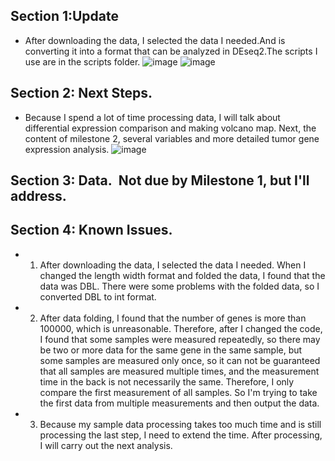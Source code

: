 ## Section 1:Update
* After downloading the data, I selected the data I needed.And is converting it into a format that can be analyzed in DEseq2.The scripts I use are in the scripts folder.
![image](https://user-images.githubusercontent.com/89620829/144680410-457efff8-9626-4a85-9db2-6564651d2ec3.png)
![image](https://user-images.githubusercontent.com/89620829/144680452-716dd6d6-f151-466c-a886-d4c2ce081585.png)



## Section 2: Next Steps.
* Because I spend a lot of time processing data, I will talk about differential expression comparison and making volcano map. Next, the content of milestone 2, several variables and more detailed tumor gene expression analysis.
![image](https://user-images.githubusercontent.com/89620829/144680518-0ce05eb6-9a05-4e7b-a249-cdc90764ccd7.png)


## Section 3: Data.  Not due by Milestone 1, but I'll address.



## Section 4: Known Issues. 
* 1. After downloading the data, I selected the data I needed. When I changed the length width format and folded the data, I found that the data was DBL. There were some problems with the folded data, so I converted DBL to int format. 
* 2. After data folding, I found that the number of genes is more than 100000, which is unreasonable. Therefore, after I changed the code, I found that some samples were measured repeatedly, so there may be two or more data for the same gene in the same sample, but some samples are measured only once, so it can not be guaranteed that all samples are measured multiple times, and the measurement time in the back is not necessarily the same. Therefore, I only compare the first measurement of all samples. So I'm trying to take the first data from multiple measurements and then output the data.
* 3. Because my sample data processing takes too much time and is still processing the last step, I need to extend the time. After processing, I will carry out the next analysis.
